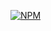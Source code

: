 [![NPM](https://nodei.co/npm/react-js-pagination.png?downloads=true)](https://nodei.co/npm/react-js-pagination/)
